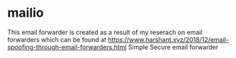# mailio
This email forwarder is created as a result of my reserach on email forwarders which can be found at https://www.harshant.xyz/2018/12/email-spoofing-through-email-forwarders.html
Simple Secure email forwarder 
